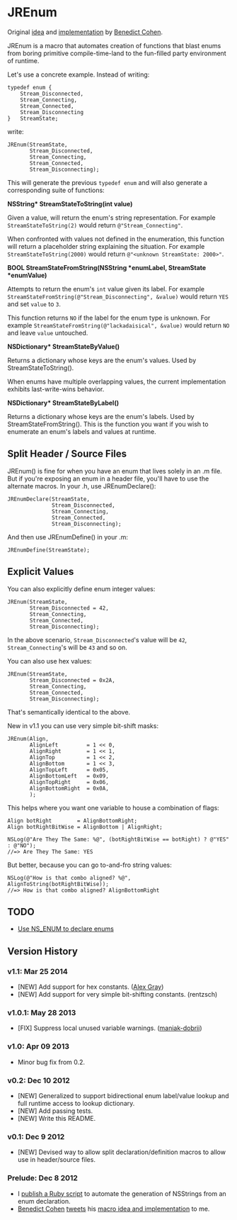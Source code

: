 # JREnum

Original [idea](https://twitter.com/benedictC/status/277867522869571584) and [implementation](https://gist.github.com/4246759) by [Benedict Cohen](http://benedictcohen.co.uk).

JREnum is a macro that automates creation of functions that blast enums from boring primitive compile-time-land to the fun-filled party environment of runtime.

Let's use a concrete example. Instead of writing:

	typedef enum {
	    Stream_Disconnected,
	    Stream_Connecting,
	    Stream_Connected,
	    Stream_Disconnecting
	}   StreamState;

write:

	JREnum(StreamState,
	       Stream_Disconnected,
	       Stream_Connecting,
	       Stream_Connected,
	       Stream_Disconnecting);

This will generate the previous `typedef enum` and will also generate a corresponding suite of functions:

**NSString\* StreamStateToString(int value)**

Given a value, will return the enum's string representation. For example `StreamStateToString(2)` would return `@"Stream_Connecting"`.

When confronted with values not defined in the enumeration, this function will return a placeholder string explaining the situation. For example `StreamStateToString(2000)` would return `@"<unknown StreamState: 2000>"`.

**BOOL StreamStateFromString(NSString \*enumLabel, StreamState \*enumValue)**

Attempts to return the enum's `int` value given its label. For example `StreamStateFromString(@"Stream_Disconnecting", &value)` would return `YES` and set `value` to `3`.

This function returns `NO` if the label for the enum type is unknown. For example `StreamStateFromString(@"lackadaisical", &value)` would return `NO` and leave `value` untouched.

**NSDictionary\* StreamStateByValue()**

Returns a dictionary whose keys are the enum's values. Used by StreamStateToString().

When enums have multiple overlapping values, the current implementation exhibits last-write-wins behavior.

**NSDictionary\* StreamStateByLabel()** 

Returns a dictionary whose keys are the enum's labels. Used by StreamStateFromString(). This is the function you want if you wish to enumerate an enum's labels and values at runtime.

## Split Header / Source Files

JREnum() is fine for when you have an enum that lives solely in an .m file. But if you're exposing an enum in a header file, you'll have to use the alternate macros. In your .h, use JREnumDeclare():

	JREnumDeclare(StreamState,
	              Stream_Disconnected,
	              Stream_Connecting,
	              Stream_Connected,
	              Stream_Disconnecting);

And then use JREnumDefine() in your .m:

	JREnumDefine(StreamState);

## Explicit Values

You can also explicitly define enum integer values:

	JREnum(StreamState,
	       Stream_Disconnected = 42,
	       Stream_Connecting,
	       Stream_Connected,
	       Stream_Disconnecting);

In the above scenario, `Stream_Disconnected`'s value will be `42`, `Stream_Connecting`'s will be `43` and so on.

You can also use hex values:

	JREnum(StreamState,
	       Stream_Disconnected = 0x2A,
	       Stream_Connecting,
	       Stream_Connected,
	       Stream_Disconnecting);

That's semantically identical to the above.

New in v1.1 you can use very simple bit-shift masks:

	JREnum(Align,
		   AlignLeft         = 1 << 0,
		   AlignRight        = 1 << 1,
		   AlignTop          = 1 << 2,
		   AlignBottom       = 1 << 3,
		   AlignTopLeft      = 0x05,
		   AlignBottomLeft   = 0x09,
		   AlignTopRight     = 0x06,
		   AlignBottomRight  = 0x0A,
		   );

This helps where you want one variable to house a combination of flags:

	Align botRight 		  = AlignBottomRight;
	Align botRightBitWise = AlignBottom | AlignRight;

	NSLog(@"Are They The Same: %@", (botRightBitWise == botRight) ? @"YES" : @"NO");
	//=> Are They The Same: YES

But better, because you can go to-and-fro string values:

	NSLog(@"How is that combo aligned? %@", AlignToString(botRightBitWise));
	//=> How is that combo aligned? AlignBottomRight

## TODO

- [Use NS_ENUM to declare enums](https://github.com/rentzsch/JREnum/issues/8)

## Version History

### v1.1: Mar 25 2014

* [NEW] Add support for hex constants. ([Alex Gray](https://github.com/rentzsch/JREnum/pull/5))
* [NEW] Add support for very simple bit-shifting constants. (rentzsch)

### v1.0.1: May 28 2013

* [FIX] Suppress local unused variable warnings. ([maniak-dobrii](https://github.com/rentzsch/JREnum/commit/918f24f9b098358d062bbbccd6c66e0304be8caa))

### v1.0: Apr 09 2013

* Minor bug fix from 0.2.

### v0.2: Dec 10 2012

* [NEW] Generalized to support bidirectional enum label/value lookup and full runtime access to lookup dictionary.
* [NEW] Add passing tests.
* [NEW] Write this README.

### v0.1: Dec 9 2012

* [NEW] Devised way to allow split declaration/definition macros to allow use in header/source files.

### Prelude: Dec 8 2012

* I [publish a Ruby script](http://rentzsch.tumblr.com/post/37512716957/enum-nsstring) to automate the generation of NSStrings from an enum declaration.
* [Benedict Cohen](http://benedictcohen.co.uk) [tweets](https://twitter.com/benedictC/status/277867522869571584) his [macro idea and implementation](https://gist.github.com/4246759) to me.

